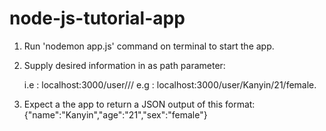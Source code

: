 # node-js-tutorial-app

1. Run 'nodemon app.js' command on terminal to start the app.

2. Supply desired information in as path parameter:

   i.e : localhost:3000/user/<name>/<age>/<sex>
   e.g : localhost:3000/user/Kanyin/21/female.

3. Expect a the app to return a JSON output of this format:
{"name":"Kanyin","age":"21","sex":"female"}
